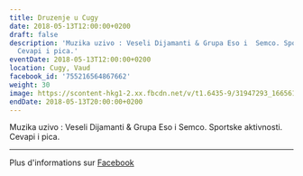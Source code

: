 ```yaml
---
title: Druzenje u Cugy
date: 2018-05-13T12:00:00+0200
draft: false
description: 'Muzika uzivo : Veseli Dijamanti & Grupa Eso i  Semco. Sportske aktivnosti.
  Cevapi i pica.'
eventDate: 2018-05-13T12:00:00+0200
location: Cugy, Vaud
facebook_id: '755216564867662'
weight: 30
image: https://scontent-hkg1-2.xx.fbcdn.net/v/t1.6435-9/31947293_1665614486867697_1159691004425535488_n.jpg?_nc_cat=104&ccb=1-7&_nc_sid=9e60e4&_nc_ohc=zwEkx8Jf2bAQ7kNvwFd5tai&_nc_oc=AdkoGwbzvURBv3nv23l4X1UL92HX8exwTcIUf9K0MF2ks_Q8te2mRFnHnTTvjRRwrTU&_nc_zt=23&_nc_ht=scontent-hkg1-2.xx&edm=ABTKTjYEAAAA&_nc_gid=rNbgKAqCMiQMJnrb_-5P2Q&oh=00_AfUa0NWuoqdZQ_XB6Trjf9XLvdl1Texruu85VAr8AOvRGA&oe=68D0875A
endDate: 2018-05-13T20:00:00+0200
---
```


Muzika uzivo : Veseli Dijamanti & Grupa Eso i  Semco. Sportske aktivnosti. Cevapi i pica.

---

Plus d'informations sur [Facebook](https://facebook.com/events/755216564867662)